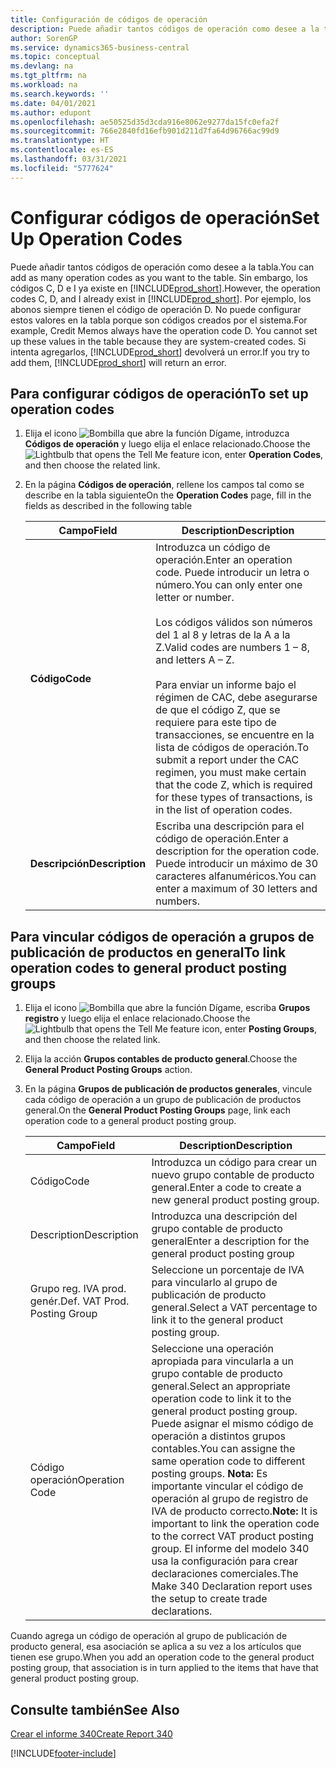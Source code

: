 ```yaml
---
title: Configuración de códigos de operación
description: Puede añadir tantos códigos de operación como desee a la tabla. Sin embargo, los códigos C, D e I ya existe en Business Central.
author: SorenGP
ms.service: dynamics365-business-central
ms.topic: conceptual
ms.devlang: na
ms.tgt_pltfrm: na
ms.workload: na
ms.search.keywords: ''
ms.date: 04/01/2021
ms.author: edupont
ms.openlocfilehash: ae50525d35d3cda916e8062e9277da15fc0efa2f
ms.sourcegitcommit: 766e2840fd16efb901d211d7fa64d96766ac99d9
ms.translationtype: HT
ms.contentlocale: es-ES
ms.lasthandoff: 03/31/2021
ms.locfileid: "5777624"
---
```

# <a name="set-up-operation-codes"></a><span data-ttu-id="2a398-104">Configurar códigos de operación</span><span class="sxs-lookup"><span data-stu-id="2a398-104">Set Up Operation Codes</span></span>
<span data-ttu-id="2a398-105">Puede añadir tantos códigos de operación como desee a la tabla.</span><span class="sxs-lookup"><span data-stu-id="2a398-105">You can add as many operation codes as you want to the table.</span></span> <span data-ttu-id="2a398-106">Sin embargo, los códigos C, D e I ya existe en [!INCLUDE[prod_short](../../includes/prod_short.md)].</span><span class="sxs-lookup"><span data-stu-id="2a398-106">However, the operation codes C, D, and I already exist in [!INCLUDE[prod_short](../../includes/prod_short.md)].</span></span> <span data-ttu-id="2a398-107">Por ejemplo, los abonos siempre tienen el código de operación D. No puede configurar estos valores en la tabla porque son códigos creados por el sistema.</span><span class="sxs-lookup"><span data-stu-id="2a398-107">For example, Credit Memos always have the operation code D. You cannot set up these values in the table because they are system-created codes.</span></span> <span data-ttu-id="2a398-108">Si intenta agregarlos, [!INCLUDE[prod_short](../../includes/prod_short.md)] devolverá un error.</span><span class="sxs-lookup"><span data-stu-id="2a398-108">If you try to add them, [!INCLUDE[prod_short](../../includes/prod_short.md)] will return an error.</span></span>  

## <a name="to-set-up-operation-codes"></a><span data-ttu-id="2a398-109">Para configurar códigos de operación</span><span class="sxs-lookup"><span data-stu-id="2a398-109">To set up operation codes</span></span>  

1.  <span data-ttu-id="2a398-110">Elija el icono ![Bombilla que abre la función Dígame](../../media/ui-search/search_small.png "Dígame qué desea hacer"), introduzca **Códigos de operación** y luego elija el enlace relacionado.</span><span class="sxs-lookup"><span data-stu-id="2a398-110">Choose the ![Lightbulb that opens the Tell Me feature](../../media/ui-search/search_small.png "Tell me what you want to do") icon, enter **Operation Codes**, and then choose the related link.</span></span>  
2.  <span data-ttu-id="2a398-111">En la página **Códigos de operación**, rellene los campos tal como se describe en la tabla siguiente</span><span class="sxs-lookup"><span data-stu-id="2a398-111">On the **Operation Codes** page, fill in the fields as described in the following table</span></span>  

    |<span data-ttu-id="2a398-112">Campo</span><span class="sxs-lookup"><span data-stu-id="2a398-112">Field</span></span>|<span data-ttu-id="2a398-113">Description</span><span class="sxs-lookup"><span data-stu-id="2a398-113">Description</span></span>|  
    |---------------------------------|---------------------------------------|  
    |<span data-ttu-id="2a398-114">**Código**</span><span class="sxs-lookup"><span data-stu-id="2a398-114">**Code**</span></span>|<span data-ttu-id="2a398-115">Introduzca un código de operación.</span><span class="sxs-lookup"><span data-stu-id="2a398-115">Enter an operation code.</span></span> <span data-ttu-id="2a398-116">Puede introducir un letra o número.</span><span class="sxs-lookup"><span data-stu-id="2a398-116">You can only enter one letter or number.</span></span><br /><br /> <span data-ttu-id="2a398-117">Los códigos válidos son números del 1 al 8 y letras de la A a la Z.</span><span class="sxs-lookup"><span data-stu-id="2a398-117">Valid codes are numbers 1 – 8, and letters A – Z.</span></span><br /><br /> <span data-ttu-id="2a398-118">Para enviar un informe bajo el régimen de CAC, debe asegurarse de que el código Z, que se requiere para este tipo de transacciones, se encuentre en la lista de códigos de operación.</span><span class="sxs-lookup"><span data-stu-id="2a398-118">To submit a report under the CAC regimen, you must make certain that the code Z, which is required for these types of transactions, is in the list of operation codes.</span></span>|  
    |<span data-ttu-id="2a398-119">**Descripción**</span><span class="sxs-lookup"><span data-stu-id="2a398-119">**Description**</span></span>|<span data-ttu-id="2a398-120">Escriba una descripción para el código de operación.</span><span class="sxs-lookup"><span data-stu-id="2a398-120">Enter a description for the operation code.</span></span> <span data-ttu-id="2a398-121">Puede introducir un máximo de 30 caracteres alfanuméricos.</span><span class="sxs-lookup"><span data-stu-id="2a398-121">You can enter a maximum of 30 letters and numbers.</span></span>|  

## <a name="to-link-operation-codes-to-general-product-posting-groups"></a><span data-ttu-id="2a398-122">Para vincular códigos de operación a grupos de publicación de productos en general</span><span class="sxs-lookup"><span data-stu-id="2a398-122">To link operation codes to general product posting groups</span></span>  

1.  <span data-ttu-id="2a398-123">Elija el icono ![Bombilla que abre la función Dígame](../../media/ui-search/search_small.png "Dígame qué desea hacer"), escriba **Grupos registro** y luego elija el enlace relacionado.</span><span class="sxs-lookup"><span data-stu-id="2a398-123">Choose the ![Lightbulb that opens the Tell Me feature](../../media/ui-search/search_small.png "Tell me what you want to do") icon, enter **Posting Groups**, and then choose the related link.</span></span>  
2.  <span data-ttu-id="2a398-124">Elija la acción **Grupos contables de producto general**.</span><span class="sxs-lookup"><span data-stu-id="2a398-124">Choose the **General Product Posting Groups** action.</span></span>  
3.  <span data-ttu-id="2a398-125">En la página **Grupos de publicación de productos generales**, vincule cada código de operación a un grupo de publicación de productos general.</span><span class="sxs-lookup"><span data-stu-id="2a398-125">On the **General Product Posting Groups** page, link each operation code to a general product posting group.</span></span>  

    |<span data-ttu-id="2a398-126">Campo</span><span class="sxs-lookup"><span data-stu-id="2a398-126">Field</span></span>|<span data-ttu-id="2a398-127">Description</span><span class="sxs-lookup"><span data-stu-id="2a398-127">Description</span></span>|  
    |---------------------------------|---------------------------------------|  
    |<span data-ttu-id="2a398-128">Código</span><span class="sxs-lookup"><span data-stu-id="2a398-128">Code</span></span>|<span data-ttu-id="2a398-129">Introduzca un código para crear un nuevo grupo contable de producto general.</span><span class="sxs-lookup"><span data-stu-id="2a398-129">Enter a code to create a new general product posting group.</span></span>|  
    |<span data-ttu-id="2a398-130">Description</span><span class="sxs-lookup"><span data-stu-id="2a398-130">Description</span></span>|<span data-ttu-id="2a398-131">Introduzca una descripción del grupo contable de producto general</span><span class="sxs-lookup"><span data-stu-id="2a398-131">Enter a description for the general product posting group</span></span>|  
    |<span data-ttu-id="2a398-132">Grupo reg. IVA prod. genér.</span><span class="sxs-lookup"><span data-stu-id="2a398-132">Def. VAT Prod. Posting Group</span></span>|<span data-ttu-id="2a398-133">Seleccione un porcentaje de IVA para vincularlo al grupo de publicación de producto general.</span><span class="sxs-lookup"><span data-stu-id="2a398-133">Select a VAT percentage to link it to the general product posting group.</span></span>|  
    |<span data-ttu-id="2a398-134">Código operación</span><span class="sxs-lookup"><span data-stu-id="2a398-134">Operation Code</span></span>|<span data-ttu-id="2a398-135">Seleccione una operación apropiada para vincularla a un grupo contable de producto general.</span><span class="sxs-lookup"><span data-stu-id="2a398-135">Select an appropriate operation code to link it to the general product posting group.</span></span> <span data-ttu-id="2a398-136">Puede asignar el mismo código de operación a distintos grupos contables.</span><span class="sxs-lookup"><span data-stu-id="2a398-136">You can assigne the same operation code to different posting groups.</span></span> <span data-ttu-id="2a398-137">**Nota:** Es importante vincular el código de operación al grupo de registro de IVA de producto correcto.</span><span class="sxs-lookup"><span data-stu-id="2a398-137">**Note:**  It is important to link the operation code to the correct VAT product posting group.</span></span> <span data-ttu-id="2a398-138">El informe del modelo 340 usa la configuración para crear declaraciones comerciales.</span><span class="sxs-lookup"><span data-stu-id="2a398-138">The Make 340 Declaration report uses the setup to create trade declarations.</span></span>|  

<span data-ttu-id="2a398-139">Cuando agrega un código de operación al grupo de publicación de producto general, esa asociación se aplica a su vez a los artículos que tienen ese grupo.</span><span class="sxs-lookup"><span data-stu-id="2a398-139">When you add an operation code to the general product posting group, that association is in turn applied to the items that have that general product posting group.</span></span>  

## <a name="see-also"></a><span data-ttu-id="2a398-140">Consulte también</span><span class="sxs-lookup"><span data-stu-id="2a398-140">See Also</span></span>  
 [<span data-ttu-id="2a398-141">Crear el informe 340</span><span class="sxs-lookup"><span data-stu-id="2a398-141">Create Report 340</span></span>](how-to-create-report-340.md)


[!INCLUDE[footer-include](../../includes/footer-banner.md)]